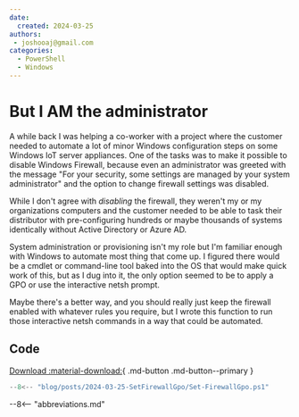 ```yaml
---
date:
  created: 2024-03-25
authors:
 - joshooaj@gmail.com
categories:
  - PowerShell
  - Windows
---
```


# But I AM the administrator

A while back I was helping a co-worker with a project where the customer needed
to automate a lot of minor Windows configuration steps on some Windows IoT
server appliances. One of the tasks was to make it possible to disable Windows
Firewall, because even an administrator was greeted with the message "For your
security, some settings are managed by your system administrator" and the option
to change firewall settings was disabled.

<!-- more -->

While I don't agree with _disabling_ the firewall, they weren't my or my
organizations computers and the customer needed to be able to task their
distributor with pre-configuring hundreds or maybe thousands of systems
identically without Active Directory or Azure AD.

System administration or provisioning isn't my role but I'm familiar enough
with Windows to automate most thing that come up. I figured there would be
a cmdlet or command-line tool baked into the OS that would make quick work
of this, but as I dug into it, the only option seemed to be to apply a GPO
or use the interactive netsh prompt.

Maybe there's a better way, and you should really just keep the firewall
enabled with whatever rules you require, but I wrote this function to run
those interactive netsh commands in a way that could be automated.

## Code

[Download :material-download:](Set-FirewallGpo.ps1){ .md-button .md-button--primary }

```powershell title="Set-FirewallGpo.ps1" linenums="1"
--8<-- "blog/posts/2024-03-25-SetFirewallGpo/Set-FirewallGpo.ps1"
```

--8<-- "abbreviations.md"
